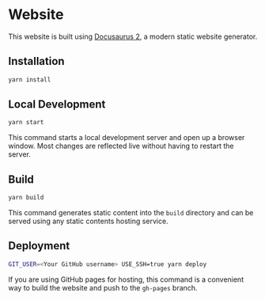 # Website

This website is built using [Docusaurus 2](https://v2.docusaurus.io/), a modern static website generator.

## Installation

```bash
yarn install
```

## Local Development

```bash
yarn start
```

This command starts a local development server and open up a browser window. Most changes are reflected live without having to restart the server.

## Build

```bash
yarn build
```

This command generates static content into the `build` directory and can be served using any static contents hosting service.

## Deployment

```bash
GIT_USER=<Your GitHub username> USE_SSH=true yarn deploy
```

If you are using GitHub pages for hosting, this command is a convenient way to build the website and push to the `gh-pages` branch.

